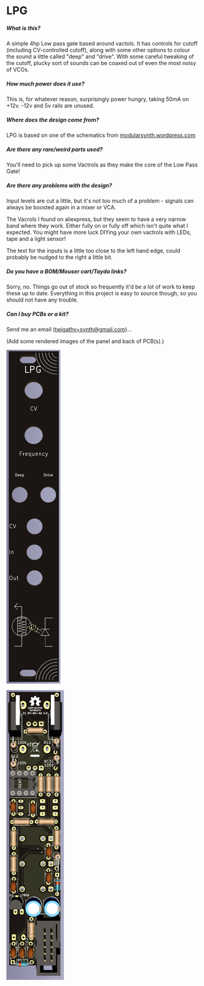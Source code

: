 # LPG

##### What is this?

A simple 4hp Low pass gate based around vactols. It has controls for cutoff (including CV-controlled cutoff), along with some other options to colour the sound a little called "deep" and "drive". With some careful tweaking of the cutoff, plucky sort of sounds can be coaxed out of even the most noisy of VCOs.

##### How much power does it use?

This is, for whatever reason, surprisingly power hungry, taking 50mA on +12v. -12v and 5v rails are unused.

##### Where does the design come from?

LPG is based on one of the schematics from [modularsynth.wordpress.com](https://modularsynth.wordpress.com/module-diy-lpgatt/)

##### Are there any rare/weird parts used?

You'll need to pick up some Vactrols as they make the core of the Low Pass Gate!

##### Are there any problems with the design?

Input levels are cut a little, but it's not too much of a problem - signals can always be boosted again in a mixer or VCA.

The Vacrols I found on aliexpress, but they seem to have a very narrow band where they work. Either fully on or fully off which isn't quite what I expected. You might have more luck DIYing your own vactrols with LEDs, tape and a light sensor!

The text for the inputs is a little too close to the left hand edge, could probably be nudged to the right a little bit.

##### Do you have a BOM/Mouser cart/Tayda links?

Sorry, no. Things go out of stock so frequently it'd be a lot of work to keep these up to date. Everything in this project is easy to source though, so you should not have any trouble.

##### Can I buy PCBs or a kit?

Send me an email (twigathy+synth@gmail.com)...

(Add some rendered images of the panel and back of PCB(s).)

![lpg-panel](images/lpg-panel.png)

![lpg-board](images/lpg-board.png)